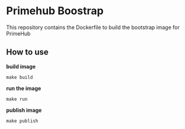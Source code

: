 # Primehub Boostrap
This repository contains the Dockerfile to build the bootstrap image for PrimeHub


## How to use

**build image**

```
make build
```

**run the image**

```
make run
```

**publish image**

```
make publish
```

